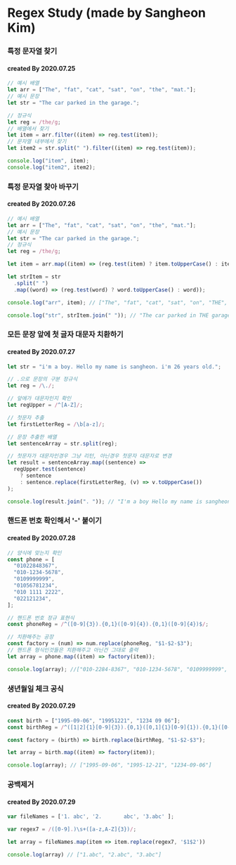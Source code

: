 # Regex Study (made by Sangheon Kim)

### 특정 문자열 찾기

#### created By 2020.07.25

```javascript
// 예시 배열
let arr = ["The", "fat", "cat", "sat", "on", "the", "mat."];
// 예시 문장
let str = "The car parked in the garage.";

// 정규식
let reg = /the/g;
// 배열에서 찾기
let item = arr.filter((item) => reg.test(item));
// 문자열 내부에서 찾기
let item2 = str.split(" ").filter((item) => reg.test(item));

console.log("item", item);
console.log("item2", item2);
```

### 특정 문자열 찾아 바꾸기

#### created By 2020.07.26

```javascript
// 예시 배열
let arr = ["The", "fat", "cat", "sat", "on", "the", "mat."];
// 예시 문장
let str = "The car parked in the garage.";
// 정규식
let reg = /the/g;

let item = arr.map((item) => (reg.test(item) ? item.toUpperCase() : item));

let strItem = str
  .split(" ")
  .map((word) => (reg.test(word) ? word.toUpperCase() : word));

console.log("arr", item); // ["The", "fat", "cat", "sat", "on", "THE", "mat."]

console.log("str", strItem.join(" ")); // "The car parked in THE garage."
```

### 모든 문장 앞에 첫 글자 대문자 치환하기

#### created By 2020.07.27

```javascript
let str = "i'm a boy. Hello my name is sangheon. i'm 26 years old.";

// .으로 문장의 구분 정규식
let reg = /\./;

// 앞에가 대문자인지 확인
let regUpper = /^[A-Z]/;

// 첫문자 추출
let firstLetterReg = /\b[a-z]/;

// 문장 추출한 배열
let sentenceArray = str.split(reg);

// 첫문자가 대문자인경우 그냥 리턴, 아닌경우 첫문자 대문자로 변경
let result = sentenceArray.map((sentence) =>
  regUpper.test(sentence)
    ? sentence
    : sentence.replace(firstLetterReg, (v) => v.toUpperCase())
);

console.log(result.join(". ")); // "I'm a boy Hello my name is sangheon I'm 26 years old."
```

### 핸드폰 번호 확인해서 '-' 붙이기

#### created By 2020.07.28

```javascript
// 양식에 맞는지 확인
const phone = [
  "01022848367",
  "010-1234-5678",
  "0109999999",
  "01056781234",
  "010 1111 2222",
  "022121234",
];

// 핸드폰 번호 정규 표현식
const phoneReg = /^([0-9]{3}).{0,1}([0-9]{4}).{0,1}([0-9]{4})$/;

// 치환해주는 공장
const factory = (num) => num.replace(phoneReg, "$1-$2-$3");
// 핸드폰 형식인것들은 치환해주고 아닌건 그대로 출력
let array = phone.map((item) => factory(item));

console.log(array); //["010-2284-8367", "010-1234-5678", "0109999999", "010-5678-1234", "010-1111-2222", "022121234"]
```

### 생년월일 체크 공식

#### created By 2020.07.29

```javascript
const birth = ["1995-09-06", "19951221", "1234 09 06"];
const birthReg = /^([1|2]{1}[0-9]{3}).{0,1}([0,1]{1}[0-9]{1}).{0,1}([0-3]{1}[0-9]{1})$/;

const factory = (birth) => birth.replace(birthReg, "$1-$2-$3");

let array = birth.map((item) => factory(item));

console.log(array); // ["1995-09-06", "1995-12-21", "1234-09-06"]
```


### 공백제거
#### created By 2020.07.29
```javascript
var fileNames = ['1. abc', '2.       abc', '3.abc' ];

var regex7 = /([0-9].)\s+([a-z,A-Z]{3})/;

let array = fileNames.map(item => item.replace(regex7, '$1$2'))

console.log(array) // ["1.abc", "2.abc", "3.abc"]
```